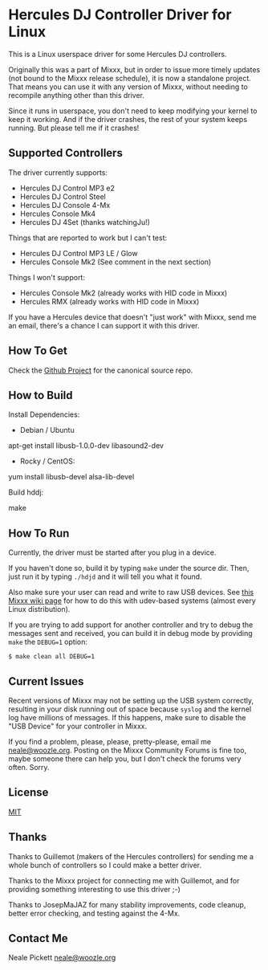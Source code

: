 Hercules DJ Controller Driver for Linux
=============================

This is a Linux userspace driver for some Hercules DJ controllers.

Originally this was a part of Mixxx,
but in order to issue more timely updates
(not bound to the Mixxx release schedule),
it is now a standalone project.
That means you can use it with any version of Mixxx,
without needing to recompile anything other than this driver.

Since it runs in userspace,
you don't need to keep modifying your kernel to keep it working.
And if the driver crashes,
the rest of your system keeps running.
But please tell me if it crashes!


Supported Controllers
---------------------

The driver currently supports:

* Hercules DJ Control MP3 e2
* Hercules DJ Control Steel
* Hercules DJ Console 4-Mx
* Hercules Console Mk4
* Hercules DJ 4Set (thanks watchingJu!)

Things that are reported to work but I can't test:

* Hercules DJ Control MP3 LE / Glow
* Hercules Console Mk2 (See comment in the next section)

Things I won't support:

* Hercules Console Mk2 (already works with HID code in Mixxx)
* Hercules RMX (already works with HID code in Mixxx)


If you have a Hercules device that doesn't "just work" with Mixxx,
send me an email, there's a chance I can support it with this driver.


How To Get
----------

Check the [Github Project](https://github.com/nealey/hdjd) for the canonical source repo.


How to Build
------------

Install Dependencies:

* Debian / Ubuntu

 apt-get install libusb-1.0.0-dev libasound2-dev

* Rocky / CentOS:

 yum install libusb-devel alsa-lib-devel

Build hddj:

 make

How To Run
----------

Currently, the driver must be started after you plug in a device.

If you haven't done so, build it by typing `make` under the source dir.
Then, just run it by typing `./hdjd` and it will tell you what it found.

Also make sure your user can read and write to raw USB devices.
See [this Mixxx wiki page](https://mixxx.org/wiki/doku.php/troubleshooting#hid_and_usb_bulk_controllers_on_gnu_linux) for how to do this with udev-based systems (almost every Linux distribution).


If you are trying to add support for another controller and try to debug the messages sent and received, you can build 
it in debug mode
by providing `make` the `DEBUG=1` option:

    $ make clean all DEBUG=1


Current Issues
--------------

Recent versions of Mixxx may not be setting up the USB system correctly,
resulting in your disk running out of space because
`syslog` and the kernel log have millions of messages.
If this happens, make sure to disable the "USB Device" for your controller in Mixxx.


If you find a problem, please, please, pretty-please,
email me <neale@woozle.org>.
Posting on the Mixxx Community Forums is fine too,
maybe someone there can help you,
but I don't check the forums very often.
Sorry.


License
-------

[MIT](LICENSE.md)


Thanks
------

Thanks to Guillemot (makers of the Hercules controllers) for sending me
a whole bunch of controllers so I could make a better driver.

Thanks to the Mixxx project for connecting me with Guillemot,
and for providing something interesting to use this driver ;-)

Thanks to JosepMaJAZ for many stability improvements,
code cleanup,
better error checking,
and testing against the 4-Mx.


Contact Me
----------

Neale Pickett <neale@woozle.org>

